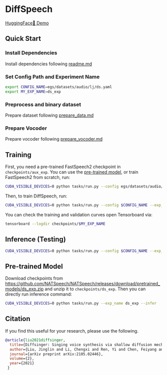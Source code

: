 # DiffSpeech

[HuggingFace🤗 Demo](https://huggingface.co/spaces/NATSpeech/DiffSpeech)

## Quick Start

### Install Dependencies

Install dependencies following [readme.md](../readme.md)

### Set Config Path and Experiment Name

```bash
export CONFIG_NAME=egs/datasets/audio/lj/ds.yaml
export MY_EXP_NAME=ds_exp
```

### Preprocess and binary dataset

Prepare dataset following [prepare_data.md](./prepare_data.md)

### Prepare Vocoder

Prepare vocoder following [prepare_vocoder.md](./prepare_vocoder.md)

## Training

First, you need a pre-trained FastSpeech2 checkpoint in `checkpoints/aux_exp`. You can use the [pre-trained model](https://github.com/NATSpeech/NATSpeech/releases/download/pretrained_models/aux_exp.zip), or train FastSpeech2 from scratch, run:

```bash
CUDA_VISIBLE_DEVICES=0 python tasks/run.py --config egs/datasets/audio/lj/fs2_orig.yaml --exp_name aux_exp --reset
```

Then, to train DiffSpeech, run:

```bash
CUDA_VISIBLE_DEVICES=0 python tasks/run.py --config $CONFIG_NAME --exp_name $MY_EXP_NAME --reset
```

You can check the training and validation curves open Tensorboard via:

```bash
tensorboard --logdir checkpoints/$MY_EXP_NAME
```

## Inference (Testing)

```bash
CUDA_VISIBLE_DEVICES=0 python tasks/run.py --config $CONFIG_NAME --exp_name $MY_EXP_NAME --infer
```

## Pre-trained Model

Download checkpoints from https://github.com/NATSpeech/NATSpeech/releases/download/pretrained_models/ds_exp.zip and unzip it to `checkpoints/ds_exp`. Then you can directly run inference command:

```bash
CUDA_VISIBLE_DEVICES=0 python tasks/run.py --exp_name ds_exp --infer
```

## Citation

If you find this useful for your research, please use the following.

```bib
@article{liu2021diffsinger,
  title={Diffsinger: Singing voice synthesis via shallow diffusion mechanism},
  author={Liu, Jinglin and Li, Chengxi and Ren, Yi and Chen, Feiyang and Liu, Peng and Zhao, Zhou},
  journal={arXiv preprint arXiv:2105.02446},
  volume={2},
  year={2021}
 }
```
